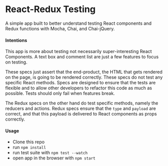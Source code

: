 # React-Redux Testing
A simple app built to better understand testing React components and Redux functions with Mocha, Chai, and Chai-jQuery.

#### Intentions
This app is more about testing not necessarily super-interesting React Components. A text box and comment list are just a few features to focus on testing. 

These specs just assert that the end-product, the HTML that gets rendered on the page, is going to be rendered correctly. These specs do not test any specific React methods. Specs are designed to ensure that the tests are flexible and to allow other developers to refactor this code as much as possible. Tests should only fail when features break. 

The Redux specs on the other hand do test specific methods, namely the reducers and actions. Redux specs ensure that the `type` and `payload` are correct, and that this payload is delivered to React components as props correctly. 

#### Usage
* Clone this repo
* run `npm install`
* run test suite with `npm test --watch`
* open app in the browser with `npm start`
   
       
    
        
